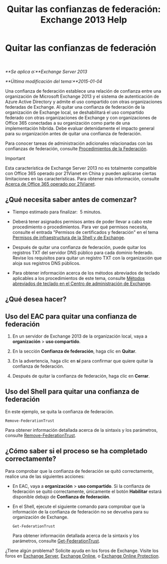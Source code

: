 ﻿---
title: 'Quitar las confianzas de federación: Exchange 2013 Help'
TOCTitle: Quitar las confianzas de federación
ms:assetid: dc4d126d-b567-470d-a5d0-e1402bf8f369
ms:mtpsurl: https://technet.microsoft.com/es-es/library/JJ657500(v=EXCHG.150)
ms:contentKeyID: 49895959
ms.date: 04/23/2018
mtps_version: v=EXCHG.150
ms.translationtype: HT
---

# Quitar las confianzas de federación

 

_**Se aplica a:**Exchange Server 2013_

_**Última modificación del tema:**2015-01-04_

Una confianza de federación establece una relación de confianza entre una organización de Microsoft Exchange 2013 y el sistema de autenticación de Azure Active Directory y admite el uso compartido con otras organizaciones federadas de Exchange. Al quitar una confianza de federación de la organización de Exchange local, se deshabilitará el uso compartido federado con otras organizaciones de Exchange y con organizaciones de Office 365 conectadas a su organización como parte de una implementación híbrida. Debe evaluar detenidamente el impacto general para su organización antes de quitar una confianza de federación.

Para conocer tareas de administración adicionales relacionadas con las confianzas de federación, consulte [Procedimientos de la Federación](federation-procedures-exchange-2013-help.md).


> [!IMPORTANT]
> Esta característica de Exchange Server 2013 no es totalmente compatible con Office 365 operado por 21Vianet en China y pueden aplicarse ciertas limitaciones en las características. Para obtener más información, consulte <A href="https://go.microsoft.com/fwlink/?linkid=313640">Acerca de Office 365 operado por 21Vianet</A>.



## ¿Qué necesita saber antes de comenzar?

  - Tiempo estimado para finalizar:  5 minutos.

  - Deberá tener asignados permisos antes de poder llevar a cabo este procedimiento o procedimientos. Para ver qué permisos necesita, consulte el entrada "Permisos de certificados y federación" en el tema [Permisos de infraestructura de la Shell y de Exchange](exchange-and-shell-infrastructure-permissions-exchange-2013-help.md).

  - Después de quitar una confianza de federación, puede quitar los registros TXT del servidor DNS público para cada dominio federado. Revise los requisitos para quitar un registro TXT con la organización que aloja sus registros DNS públicos.

  - Para obtener información acerca de los métodos abreviados de teclado aplicables a los procedimientos de este tema, consulte [Métodos abreviados de teclado en el Centro de administración de Exchange](keyboard-shortcuts-in-the-exchange-admin-center-exchange-online-protection-help.md).

## ¿Qué desea hacer?

## Uso del EAC para quitar una confianza de federación

1.  En un servidor de Exchange 2013 de la organización local, vaya a **organización** \> **uso compartido**.

2.  En la sección **Confianza de federación**, haga clic en **Quitar**.

3.  En la advertencia, haga clic en **sí** para confirmar que quiere quitar la confianza de federación.

4.  Después de quitar la confianza de federación, haga clic en **Cerrar**.

## Uso del Shell para quitar una confianza de federación

En este ejemplo, se quita la confianza de federación.

    Remove-FederationTrust

Para obtener información detallada acerca de la sintaxis y los parámetros, consulte [Remove-FederationTrust](https://technet.microsoft.com/es-es/library/dd351153\(v=exchg.150\)).

## ¿Cómo saber si el proceso se ha completado correctamente?

Para comprobar que la confianza de federación se quitó correctamente, realice una de las siguientes acciones:

  - En EAC, vaya a **organización** \> **uso compartido**. Si la confianza de federación se quitó correctamente, únicamente el botón **Habilitar** estará disponible debajo de **Confianza de federación**.

  - En el Shell, ejecute el siguiente comando para comprobar que la información de la confianza de federación no se devuelva para su organización de Exchange.
    
        Get-FederationTrust
    
    Para obtener información detallada acerca de la sintaxis y los parámetros, consulte [Get-FederationTrust](https://technet.microsoft.com/es-es/library/dd351262\(v=exchg.150\)).

¿Tiene algún problema? Solicite ayuda en los foros de Exchange. Visite los foros en [Exchange Server](https://go.microsoft.com/fwlink/p/?linkid=60612), [Exchange Online](https://go.microsoft.com/fwlink/p/?linkid=267542), o [Exchange Online Protection](https://go.microsoft.com/fwlink/p/?linkid=285351).

